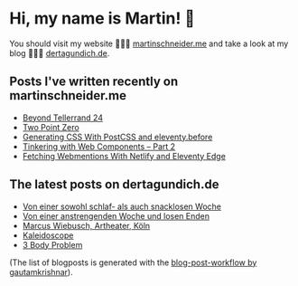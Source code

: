 # Hi, my name is Martin! 👋 
You should visit my website 👨🏼‍💻  [martinschneider.me](https://martinschneider.me) and take a look at my blog 🤷🏼‍♂️ [dertagundich.de](https://www.dertagundich.de).

## Posts I've written recently on martinschneider.me
<!-- MSME-POST-LIST:START -->
- [Beyond Tellerrand 24](https://martinschneider.me/articles/beyond-tellerrand-24/)
- [Two Point Zero](https://martinschneider.me/articles/two-point-zero/)
- [Generating CSS With PostCSS and eleventy.before](https://martinschneider.me/articles/generating-css-with-postcss-and-eleventy-before/)
- [Tinkering with Web Components – Part 2](https://martinschneider.me/articles/tinkering-with-web-components-part-2/)
- [Fetching Webmentions With Netlify and Eleventy Edge](https://martinschneider.me/articles/fetching-webmentions-with-netlify-and-eleventy-edge/)
<!-- MSME-POST-LIST:END -->

## The latest posts on dertagundich.de
<!-- DTUI-POST-LIST:START -->
- [Von einer sowohl schlaf- als auch snacklosen Woche](https://www.dertagundich.de/2025/06/von-einer-sowohl-schlaf-als-auch-snacklosen-woche)
- [Von einer anstrengenden Woche und losen Enden](https://www.dertagundich.de/2025/06/von-einer-anstrengenden-woche-und-losen-enden)
- [Marcus Wiebusch, Artheater, Köln](https://www.dertagundich.de/2025/06/marcus-wiebusch-artheater-koln)
- [Kaleidoscope](https://www.dertagundich.de/2025/05/kaleidoscope)
- [3 Body Problem](https://www.dertagundich.de/2025/05/3-body-problem)
<!-- DTUI-POST-LIST:END -->

(The list of blogposts is generated with the [blog-post-workflow by gautamkrishnar](https://github.com/gautamkrishnar/blog-post-workflow)).
